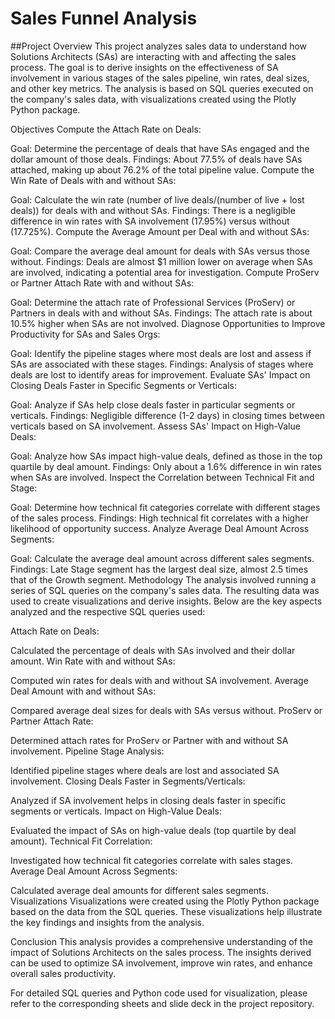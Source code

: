 # Sales Funnel Analysis

##Project Overview
This project analyzes sales data to understand how Solutions Architects (SAs) are interacting with and affecting the sales process. The goal is to derive insights on the effectiveness of SA involvement in various stages of the sales pipeline, win rates, deal sizes, and other key metrics. The analysis is based on SQL queries executed on the company's sales data, with visualizations created using the Plotly Python package.

Objectives
Compute the Attach Rate on Deals:

Goal: Determine the percentage of deals that have SAs engaged and the dollar amount of those deals.
Findings: About 77.5% of deals have SAs attached, making up about 76.2% of the total pipeline value.
Compute the Win Rate of Deals with and without SAs:

Goal: Calculate the win rate (number of live deals/(number of live + lost deals)) for deals with and without SAs.
Findings: There is a negligible difference in win rates with SA involvement (17.95%) versus without (17.725%).
Compute the Average Amount per Deal with and without SAs:

Goal: Compare the average deal amount for deals with SAs versus those without.
Findings: Deals are almost $1 million lower on average when SAs are involved, indicating a potential area for investigation.
Compute ProServ or Partner Attach Rate with and without SAs:

Goal: Determine the attach rate of Professional Services (ProServ) or Partners in deals with and without SAs.
Findings: The attach rate is about 10.5% higher when SAs are not involved.
Diagnose Opportunities to Improve Productivity for SAs and Sales Orgs:

Goal: Identify the pipeline stages where most deals are lost and assess if SAs are associated with these stages.
Findings: Analysis of stages where deals are lost to identify areas for improvement.
Evaluate SAs' Impact on Closing Deals Faster in Specific Segments or Verticals:

Goal: Analyze if SAs help close deals faster in particular segments or verticals.
Findings: Negligible difference (1-2 days) in closing times between verticals based on SA involvement.
Assess SAs' Impact on High-Value Deals:

Goal: Analyze how SAs impact high-value deals, defined as those in the top quartile by deal amount.
Findings: Only about a 1.6% difference in win rates when SAs are involved.
Inspect the Correlation between Technical Fit and Stage:

Goal: Determine how technical fit categories correlate with different stages of the sales process.
Findings: High technical fit correlates with a higher likelihood of opportunity success.
Analyze Average Deal Amount Across Segments:

Goal: Calculate the average deal amount across different sales segments.
Findings: Late Stage segment has the largest deal size, almost 2.5 times that of the Growth segment.
Methodology
The analysis involved running a series of SQL queries on the company's sales data. The resulting data was used to create visualizations and derive insights. Below are the key aspects analyzed and the respective SQL queries used:

Attach Rate on Deals:

Calculated the percentage of deals with SAs involved and their dollar amount.
Win Rate with and without SAs:

Computed win rates for deals with and without SA involvement.
Average Deal Amount with and without SAs:

Compared average deal sizes for deals with SAs versus without.
ProServ or Partner Attach Rate:

Determined attach rates for ProServ or Partner with and without SA involvement.
Pipeline Stage Analysis:

Identified pipeline stages where deals are lost and associated SA involvement.
Closing Deals Faster in Segments/Verticals:

Analyzed if SA involvement helps in closing deals faster in specific segments or verticals.
Impact on High-Value Deals:

Evaluated the impact of SAs on high-value deals (top quartile by deal amount).
Technical Fit Correlation:

Investigated how technical fit categories correlate with sales stages.
Average Deal Amount Across Segments:

Calculated average deal amounts for different sales segments.
Visualizations
Visualizations were created using the Plotly Python package based on the data from the SQL queries. These visualizations help illustrate the key findings and insights from the analysis.

Conclusion
This analysis provides a comprehensive understanding of the impact of Solutions Architects on the sales process. The insights derived can be used to optimize SA involvement, improve win rates, and enhance overall sales productivity.

For detailed SQL queries and Python code used for visualization, please refer to the corresponding sheets and slide deck in the project repository.

